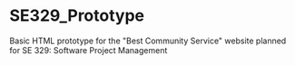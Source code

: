 # SE329_Prototype
Basic HTML prototype for the "Best Community Service" website planned for SE 329: Software Project Management
